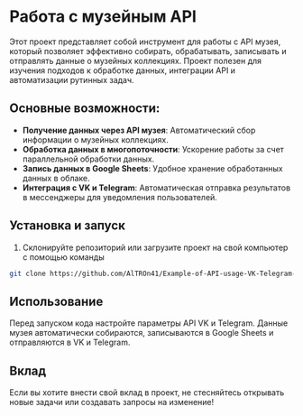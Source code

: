 # Работа с музейным API  

Этот проект представляет собой инструмент для работы с API музея, который позволяет эффективно собирать, обрабатывать, записывать и отправлять данные о музейных коллекциях. Проект полезен для изучения подходов к обработке данных, интеграции API и автоматизации рутинных задач.  

## Основные возможности:  

- **Получение данных через API музея**: Автоматический сбор информации о музейных коллекциях.  
- **Обработка данных в многопоточности**: Ускорение работы за счет параллельной обработки данных.  
- **Запись данных в Google Sheets**: Удобное хранение обработанных данных в облаке.  
- **Интеграция с VK и Telegram**: Автоматическая отправка результатов в мессенджеры для уведомления пользователей.  

## Установка и запуск  

1. Склонируйте репозиторий или загрузите проект на свой компьютер с помощью команды  
```bash  
git clone https://github.com/AlTROn41/Example-of-API-usage-VK-Telegram-Google-Sheet-and-museum.git

```  

## Использование  

Перед запуском кода настройте параметры API VK и Telegram. Данные музея автоматически собираются, записываются в Google Sheets и отправляются в VK и Telegram.  

## Вклад  

Если вы хотите внести свой вклад в проект, не стесняйтесь открывать новые задачи или создавать запросы на изменение!
